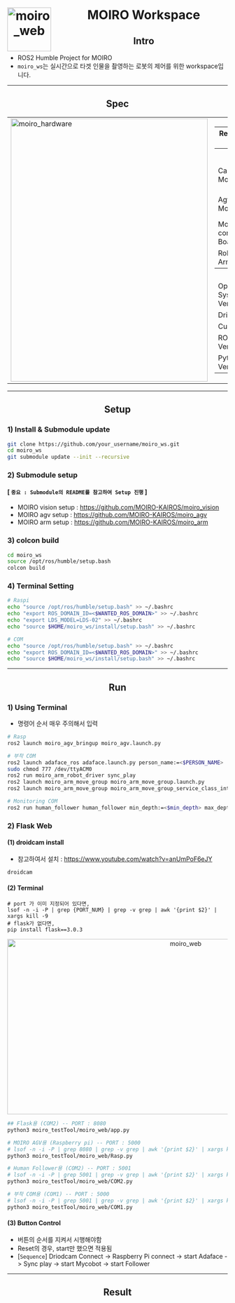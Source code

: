 
<div align="center">
  <h1>MOIRO Workspace
  <div style="float: left; margin-right: 20px;">
    <img src="https://github.com/MOIRO-KAIROS/moiro_ws/assets/114575723/f8eed014-ac45-4018-9183-0c9311b1579a" alt="moiro_web" width="100" height="100">
  </div>
</div>

<div align="center">
  <h2>Intro</h2>
</div>

- ROS2 Humble Project for MOIRO
- `moiro_ws`는 실시간으로 타겟 인물을 촬영하는 로봇의 제어를 위한 workspace입니다.
--------------------------------------------------------------------------------------------------------
<div align="center">
  <h2>Spec</h2>
</div>
<table>
  <tr>
    <td>
      <img src="https://github.com/MOIRO-KAIROS/moiro_ws/assets/114575723/1e08a068-bfb8-4faa-b30f-63056fdee522" alt="moiro_hardware" width="450" height="600">
    </td>
    <td>
      <table>
        <tr>
          <th>Required Info</th>
          <th>Details</th>
        </tr>
        <tr>
          <th colspan="2">Hardware</th>
        </tr>
        <tr>
          <td>Camera Model</td>
          <td>Intel Realsense D435</td>
        </tr>
        <tr>
          <td>Agv Motor</td>
          <td>Robotics XL430-W250-T</td>
        </tr>
        <tr>
          <td>Motor control Board</td>
          <td>OpenCR</td>
        </tr>
        <tr>
          <td>Robot Arm</td>
          <td>Mycobot320 m5</td>
        </tr>
        <tr>
          <th colspan="2">Software</th>
        </tr>
        <tr>
          <td>Operating System & Version</td>
          <td>Ubuntu 22.04</td>
        </tr>
        <tr>
          <td>Driver</td>
          <td>535.171.04</td>
        </tr>
        <tr>
          <td>Cuda</td>
          <td>11.8</td>
        </tr>
        <tr>
          <td>ROS Version</td>
          <td>ROS2 humble</td>
        </tr>
        <tr>
          <td>Python Version</td>
          <td>Python 3.10.12</td>
        </tr>
      </table>
    </td>
  </tr>
</table>

--------------------------------------------------------------------------------------------------------
<div align="center">
  <h2> Setup</h2>
</div>

### 1) Install & Submodule update

```sh
git clone https://github.com/your_username/moiro_ws.git
cd moiro_ws
git submodule update --init --recursive
```
### 2) Submodule setup

#### [ ```중요 : Submodule의 README를 참고하여 Setup 진행``` ]
- MOIRO vision setup : https://github.com/MOIRO-KAIROS/moiro_vision
- MOIRO agv setup : https://github.com/MOIRO-KAIROS/moiro_agv
- MOIRO arm setup :  https://github.com/MOIRO-KAIROS/moiro_arm
  

### 3) colcon build
```sh
cd moiro_ws
source /opt/ros/humble/setup.bash
colcon build
```

### 4) Terminal Setting
```sh
# Raspi
echo "source /opt/ros/humble/setup.bash" >> ~/.bashrc
echo "export ROS_DOMAIN_ID=<$WANTED_ROS_DOMAIN>" >> ~/.bashrc
echo "export LDS_MODEL=LDS-02" >> ~/.bashrc
echo "source $HOME/moiro_ws/install/setup.bash" >> ~/.bashrc
```

```sh
# COM
echo "source /opt/ros/humble/setup.bash" >> ~/.bashrc
echo "export ROS_DOMAIN_ID=<$WANTED_ROS_DOMAIN>" >> ~/.bashrc
echo "source $HOME/moiro_ws/install/setup.bash" >> ~/.bashrc
```
--------------------------------------------------------------------------------------------------------
<div align="center">
  <h2> Run</h2>
</div>

### 1) Using Terminal
- 명령어 순서 매우 주의해서 입력

```sh
# Rasp
ros2 launch moiro_agv_bringup moiro_agv.launch.py
```
```sh
# 부착 COM
ros2 launch adaface_ros adaface.launch.py person_name:=<$PERSON_NAME>
sudo chmod 777 /dev/ttyACM0
ros2 run moiro_arm_robot_driver sync_play
ros2 launch moiro_arm_move_group moiro_arm_move_group.launch.py
ros2 launch moiro_arm_move_group moiro_arm_move_group_service_class_interface.launch.py
```
```sh
# Monitoring COM
ros2 run human_follower human_follower min_depth:=<$min_depth> max_depth:=<$max_depth>"
```
### 2) Flask Web 
#### (1) droidcam install
- 참고하여서 설치 : https://www.youtube.com/watch?v=anUmPoF6eJY
```
droidcam
```
#### (2) Terminal
```
# port 가 이미 지정되어 있다면,
lsof -n -i -P | grep {PORT_NUM} | grep -v grep | awk '{print $2}' | xargs kill -9
# flask가 없다면,
pip install flask==3.0.3
```
<p align="center">
  <img src="https://github.com/MOIRO-KAIROS/moiro_ws/assets/114575723/f8eed014-ac45-4018-9183-0c9311b1579a" alt="moiro_web" width="800" height="400">
</p>

```sh
## Flask용 (COM2) -- PORT : 8080
python3 moiro_testTool/moiro_web/app.py
```
```sh
# MOIRO AGV용 (Raspberry pi) -- PORT : 5000
# lsof -n -i -P | grep 8080 | grep -v grep | awk '{print $2}' | xargs kill -9
python3 moiro_testTool/moiro_web/Rasp.py
```
```sh
# Human Follower용 (COM2) -- PORT : 5001
# lsof -n -i -P | grep 5001 | grep -v grep | awk '{print $2}' | xargs kill -9
python3 moiro_testTool/moiro_web/COM2.py
```
```sh
# 부착 COM용 (COM1) -- PORT : 5000
# lsof -n -i -P | grep 5001 | grep -v grep | awk '{print $2}' | xargs kill -9
python3 moiro_testTool/moiro_web/COM1.py
```
#### (3) Button Control
- 버튼의 순서를 지켜서 시행해야함
- Reset의 경우, start만 했으면 적용됨
- [```Sequence```] Driodcam Connect -> Raspberry Pi connect -> start Adaface -> Sync play -> start Mycobot -> start Follower  
--------------------------------------------------------------------------------------------------------
<div align="center">
  <h2> Result</h2>
</div>


